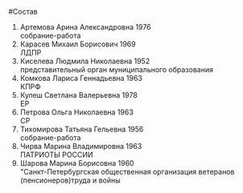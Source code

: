 #Состав
1. Артемова Арина Александровна 1976   
    собрание-работа
2. Карасев Михаил Борисович 1969   
    ЛДПР
3. Киселева Людмила Николаевна 1952   
    представительный орган муниципального образования
4. Комкова Лариса Геннадьевна 1963   
    КПРФ
5. Кулеш Светлана Валерьевна 1978   
    ЕР
6. Петрова Ольга Николаевна 1963   
    СР
7. Тихомирова Татьяна Гельевна 1956   
    собрание-работа
8. Чирва Марина Владимировна 1963   
    ПАТРИОТЫ РОССИИ
9. Шарова Марина Борисовна 1960   
    "Санкт-Петербургская общественная организация ветеранов (пенсионеров)труда и войны
